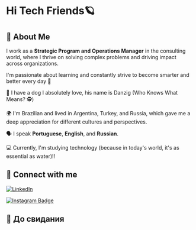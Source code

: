 # Hi Tech Friends🪐

## 👋 About Me

I work as a **Strategic Program and Operations Manager** in the consulting world, where I thrive on solving complex problems and driving impact across organizations.

I'm passionate about learning and constantly strive to become smarter and better every day 🤘

🐶 I have a dog I absolutely love, his name is Danzig (Who Knows What Means? 🕵️)

🌍 I'm Brazilian and lived in Argentina, Turkey, and Russia, which gave me a deep appreciation for different cultures and perspectives.

🗣 I speak **Portuguese**, **English**, and **Russian**.

💻 Currently, I'm studying technology (because in today's world, it's as essential as water)!!

## 🔗 Connect with me

[![LinkedIn](https://img.shields.io/badge/LinkedIn-blue?logo=linkedin&style=for-the-badge)](https://www.linkedin.com/in/santosgabrielle)

<a href="https://www.instagram.com/gabikrasatulya" target="_blank">
  <img src="https://img.shields.io/badge/Instagram-%23E4405F?logo=instagram&logoColor=white&style=for-the-badge" alt="Instagram Badge"/>
</a>

## 🌹 До свидания


